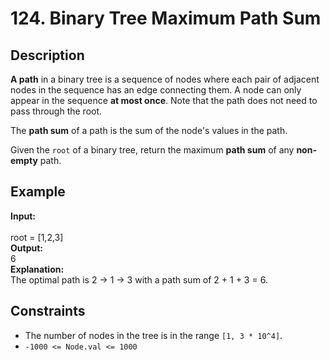 # 124. Binary Tree Maximum Path Sum

## Description

**A path** in a binary tree is a sequence of nodes where each pair of adjacent nodes in the sequence has an edge connecting them. A node can only appear in the sequence **at most once**. Note that the path does not need to pass through the root.

The **path sum** of a path is the sum of the node's values in the path.

Given the `root` of a binary tree, return the maximum **path sum** of any **non-empty** path.

## Example

**Input:**  
<br>
root = [1,2,3]
<br>
**Output:**
<br>
6
<br>
**Explanation:**
<br>
The optimal path is 2 -> 1 -> 3 with a path sum of 2 + 1 + 3 = 6.

## Constraints

- The number of nodes in the tree is in the range `[1, 3 * 10^4]`.
- `-1000 <= Node.val <= 1000`
